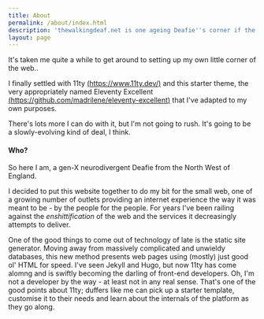 ```yaml
---
title: About
permalink: /about/index.html
description: 'thewalkingdeaf.net is one ageing Deafie''s corner if the interwebs helping to keep things unadulterated by BigCorp and other soul suckers.'
layout: page
---
```


It's taken me quite a while to get around to setting up my own little corner of the web..

I finally settled with 11ty [(https://www.11ty.dev/)](https://www.11ty.dev/) and this starter theme, the very appropriately named Eleventy Excellent [(https://github.com/madrilene/eleventy-excellent)](https://github.com/madrilene/eleventy-excellent) that I've adapted to my own purposes. 

There's lots more I can do with it, but I'm not going to rush. It's going to be a slowly-evolving kind of deal, I think.

#### Who?

So here I am, a gen-X neurodivergent Deafie from the North West of England.

I decided to put this website together to do my bit for the small web, one of a growing number of outlets providing an internet experience the way it was meant to be - by the people for the people. For years I've been railing against the *enshittification* of the web and the services it decreasingly attempts to deliver. 

One of the good things to come out of technology of late is the static site generator. Moving away from massively complicated and unwieldy databases, this new method presents web pages using (mostly) just good ol' HTML for speed. I've seen Jekyll and Hugo, but now 11ty has come alomng and is swiftly becoming the darling of front-end developers. Oh, I'm not a developer by the way - at least not in any real sense. That's one of the good points about 11ty; duffers like me can pick up a starter template, customise it to their needs and learn about the internals of the platform as they go along.

